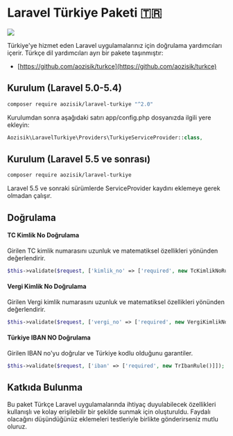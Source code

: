 # Laravel Türkiye Paketi 🇹🇷

![](https://travis-ci.org/aozisik/laravel-turkiye.svg?branch=master)

Türkiye'ye hizmet eden Laravel uygulamalarınız için doğrulama yardımcıları içerir. Türkçe dil yardımcıları ayrı bir pakete taşınmıştır:

- [https://github.com/aozisik/turkce](https://github.com/aozisik/turkce)

## Kurulum (Laravel 5.0-5.4)

```bash
composer require aozisik/laravel-turkiye "^2.0"
```

Kurulumdan sonra aşağıdaki satırı app/config.php dosyanızda ilgili yere ekleyin:

```php
Aozisik\LaravelTurkiye\Providers\TurkiyeServiceProvider::class,
```

## Kurulum (Laravel 5.5 ve sonrası)

```bash
composer require aozisik/laravel-turkiye
```

Laravel 5.5 ve sonraki sürümlerde ServiceProvider kaydını eklemeye gerek olmadan çalışır.

## Doğrulama

#### TC Kimlik No Doğrulama

Girilen TC kimlik numarasını uzunluk ve matematiksel özellikleri yönünden değerlendirir.

```php
$this->validate($request, ['kimlik_no' => ['required', new TcKimlikNoRule()]]);
```

#### Vergi Kimlik No Doğrulama

Girilen Vergi kimlik numarasını uzunluk ve matematiksel özellikleri yönünden
değerlendirir.

```php
$this->validate($request, ['vergi_no' => ['required', new VergiKimlikNoRule()]]);
```

#### Türkiye IBAN NO Doğrulama

Girilen IBAN no'yu doğrular ve Türkiye kodlu olduğunu garantiler.

```php
$this->validate($request, ['iban' => ['required', new TrIbanRule()]]);
```

## Katkıda Bulunma

Bu paket Türkçe Laravel uygulamalarında ihtiyaç duyulabilecek özellikleri kullanışlı ve kolay erişilebilir bir şekilde sunmak için oluşturuldu. Faydalı olacağını düşündüğünüz eklemeleri testleriyle birlikte gönderirseniz mutlu oluruz.
